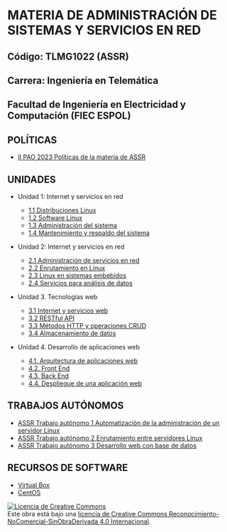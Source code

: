 # MATERIA DE ADMINISTRACIÓN DE SISTEMAS Y SERVICIOS EN RED

## Código: TLMG1022 (ASSR)
## Carrera: Ingeniería en Telemática
## Facultad de Ingeniería en Electricidad y Computación (FIEC ESPOL)


## POLÍTICAS
* [II PAO 2023 Políticas de la materia de ASSR](https://aulavirtual.espol.edu.ec/files/4347406/download?download_frd=1)

## UNIDADES
* Unidad 1: Internet y servicios en red
    * [1.1 Distribuciones Linux](unidades/unidad1_1.md)
    * [1.2 Software Linux](unidades/unidad1_2.md)
    * [1.3 Administración del sistema](unidades/unidad1_3.md)
    * [1.4 Mantenimiento y respaldo del sistema](unidades/unidad1_4.md)

* Unidad 2: Internet y servicios en red
    * [2.1 Administración de servicios en red](unidades/unidad2_1.md)
    * [2.2 Enrutamiento en Linux](unidades/unidad2_2.md)
    * [2.3 Linux en sistemas embebidos](unidades/unidad2_3.md)
    * [2.4 Servicios para análisis de datos](unidades/unidad2_4.md)

* Unidad 3. Tecnologías web
    * [3.1 Internet y servicios web](unidades/unidad3_1.md)
    * [3.2 RESTful API](unidades/unidad3_2.md)
    * [3.3 Métodos HTTP y operaciones CRUD](unidades/unidad3_3.md)
    * [3.4 Almacenamiento de datos](unidades/unidad3_4.md)

* Unidad 4. Desarrollo de aplicaciones web
    * [4.1. Arquitectura de aplicaciones web](unidades//unidad4_1.md)
    * [4.2. Front End](unidades/unidad4_2.md)
    * [4.3. Back End](unidades/unidad4_3.md)
    * [4.4. Despliegue de una aplicación web](unidades/unidad4_1.md)

## TRABAJOS AUTÓNOMOS
* [ASSR Trabajo autónomo 1 Automatización de la administración de un servidor Linux](trabajos/trabajo1.md)
* [ASSR Trabajo autónomo 2 Enrutamiento entre servidores Linux](trabajos/trabajo2.md)
* [ASSR Trabajo autónomo 3 Desarrollo web con base de datos](trabajos/trabajo3.md)

## RECURSOS DE SOFTWARE
* [Virtual Box](https://www.virtualbox.org/wiki/Downloads)
* [CentOS](https://www.centos.org/download/)

<a rel="license" href="http://creativecommons.org/licenses/by-nc-nd/4.0/"><img alt="Licencia de Creative Commons" style="border-width:0" src="https://i.creativecommons.org/l/by-nc-nd/4.0/88x31.png" /></a><br />Este obra está bajo una <a rel="license" href="http://creativecommons.org/licenses/by-nc-nd/4.0/">licencia de Creative Commons Reconocimiento-NoComercial-SinObraDerivada 4.0 Internacional</a>.